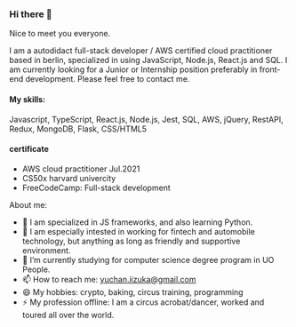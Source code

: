 ### Hi there 👋

Nice to meet you everyone. 

I am a autodidact full-stack developer / AWS certified cloud practitioner based in berlin, specialized in using JavaScript, Node.js, React.js and SQL.
I am currently looking for a Junior or Internship position preferably in front-end development. Please feel free to contact me.

#### My skills:
Javascript, TypeScript, React.js, Node.js, Jest, SQL, AWS, jQuery, RestAPI, Redux, MongoDB, Flask, CSS/HTML5

#### certificate

- AWS cloud practitioner Jul.2021
- CS50x harvard univercity
- FreeCodeCamp: Full-stack development


About me:

- 🔭 I am specialized in JS frameworks, and also learning Python.
- 👯 I am especially intested in working for fintech and automobile technology, but anything as long as friendly and supportive environment.  
- 🌱 I’m currently studying for computer science degree program in UO People.
- 📫 How to reach me: yuchan.iizuka@gmail.com
- 😄 My hobbies: crypto, baking, circus training, programming 
- ⚡ My profession offline: I am a circus acrobat/dancer, worked and toured all over the world. 

